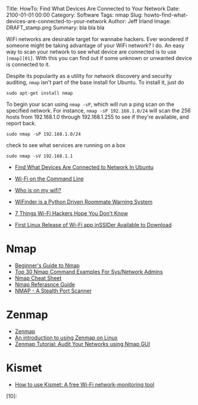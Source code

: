 Title: HowTo: Find What Devices Are Connected to Your Network
Date: 2100-01-01 00:00
Category: Software
Tags: nmap
Slug: howto-find-what-devices-are-connected-to-your-network
Author: Jeff Irland
Image: DRAFT_stamp.png
Summary: bla bla bla

WiFi networks are desirable target for wannabe hackers.
Ever wondered if someone might be taking advantage of your WiFi network?
I do.
An easy way to scan your network to see what device are connected is to use `[nmap][01]`.
With this you can find out if some unknown or unwanted device is connected to it.

Despite its popularity as a utility for network discovery and security auditing,
`nmap` isn't part of the base install for Ubuntu.
To install it, just do

    sudo apt-get install nmap

To begin your scan using `nmap -sP`,
which will run a ping scan on the specified network.
For instance, `nmap -sP 192.168.1.0/24` will scan the 256 hosts from
192.168.1.0 through 192.168.1.255 to see if they're available, and report back.

    sudo nmap -sP 192.168.1.0/24

check to see what services are running on a box

    sudo nmap -sV 192.168.1.1

* [Find What Devices Are Connected to Network In Ubuntu](http://itsfoss.com/how-to-find-what-devices-are-connected-to-network-in-ubuntu/)
* [Wi-Fi on the Command Line](http://www.linuxjournal.com/content/wi-fi-command-line)
* [ Who is on my wifi?](http://forum.backbox.org/general-support/who-is-on-my-wifi/)
* [WiFinder is a Python Driven Roommate Warning System](http://hackaday.com/2014/06/28/wifinder-is-a-python-driven-roommate-warning-system/)

* [7 Things Wi-Fi Hackers Hope You Don't Know](http://www.nowiressecurity.com/articles/things_wi-fi_hackers_hope_you_dont_know.htm)
* [First Linux Release of Wi-Fi app inSSIDer Available to Download](http://www.omgubuntu.co.uk/2011/01/wi-fi-app-inssider-2-linux-alpha-released)

# Nmap
* [Beginner's Guide to Nmap](http://www.linux.com/learn/tutorials/290879-beginners-guide-to-nmap)
* [Top 30 Nmap Command Examples For Sys/Network Admins](http://www.cyberciti.biz/networking/nmap-command-examples-tutorials/)
* [Nmap Cheat Sheet](https://blogs.sans.org/pen-testing/files/2013/10/NmapCheatSheetv1.0.pdf)
* [Nmap Referasnce Guide](http://www.bandwidthco.com/whitepapers/netforensics/recon/nmap/NMAP%20Reference%20Guide.pdf)
* [NMAP - A Stealth Port Scanner](http://www.csc.villanova.edu/~nadi/csc8580/S11/nmap-tutorial.pdf)

# Zenmap
* [Zenmap](http://nmap.org/zenmap/)
* [An introduction to using Zenmap on Linux](http://www.maketecheasier.com/using-zenmap-on-linux/)
* [Zenmap Tutorial: Audit Your Networks using Nmap GUI](http://www.linux.com/learn/tutorials/381794-audit-your-network-with-zenmap)

# Kismet
* [How to use Kismet: A free Wi-Fi network-monitoring tool](http://searchsecurity.techtarget.com/video/How-to-use-Kismet-A-free-Wi-Fi-network-monitoring-tool?videoId=8eb0fc2d1aa26410VgnVCM1000000d01c80aRCRD)




[01]:http://www.linux.com/learn/tutorials/290879-beginners-guide-to-nmap
[02]:
[03]:
[04]:
[05]:
[06]:
[07]:
[08]:
[09]:
[10]:
